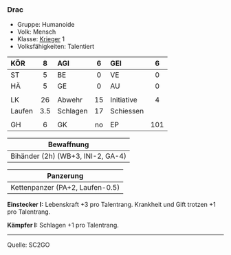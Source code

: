 ### Drac

- Gruppe: Humanoide
- Volk: Mensch
- Klasse: [Krieger](../../grw/charaktere-klasse-krieger.md) 1
- Volksfähigkeiten: Talentiert

| KÖR    |  8  | AGI      |  6  | GEI        |  6  |
| :----- | :-: | :------- | :-: | :--------- | :-: |
| ST     |  5  | BE       |  0  | VE         |  0  |
| HÄ     |  5  | GE       |  0  | AU         |  0  |
|        |     |          |     |            |     |
| LK     | 26  | Abwehr   | 15  | Initiative |  4  |
| Laufen | 3.5 | Schlagen | 17  | Schiessen  |     |
|        |     |          |     |            |     |
| GH     |  6  | GK       | no  | EP         | 101 |

|            Bewaffnung             |
| :-------------------------------: |
| Bihänder (2h) (WB+3, INI-2, GA-4) |

|            Panzerung            |
| :-----------------------------: |
| Kettenpanzer (PA+2, Laufen-0.5) |

**Einstecker I:** Lebenskraft +3 pro Talentrang. Krankheit und Gift trotzen +1 pro Talentrang.

**Kämpfer I:** Schlagen +1 pro Talentrang.

---

Quelle: SC2GO
